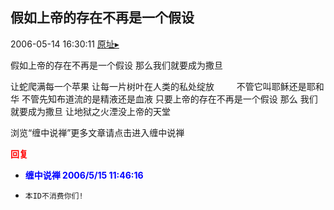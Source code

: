 ## 假如上帝的存在不再是一个假设
2006-05-14 16:30:11
[原址▸](http://www.fxgan.com/chan_time/2006_01_06/150.htm)



 



 


 


 假如上帝的存在不再是一个假设 
  那么我们就要成为撒旦 


 让蛇爬满每一个苹果 
  让每一片树叶在人类的私处绽放 
  　　 
  不管它叫耶稣还是耶和华 
  不管先知布道流的是精液还是血液 
  只要上帝的存在不再是一个假设 
  那么 我们就要成为撒旦 
  让地狱之火湮没上帝的天堂 


 
  浏览“缠中说禅”更多文章请点击进入缠中说禅
 
 
  
 





<font color='red'>**回复**</font>


- **<font color='blue'>缠中说禅 2006/5/15 11:46:16</font>**
- ```
  本ID不消费你们!
  ```
